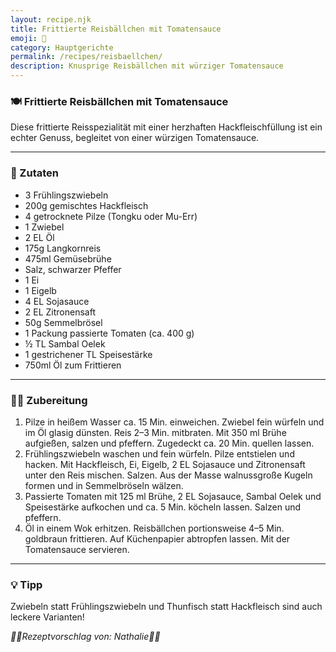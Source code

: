 ```yaml
---
layout: recipe.njk
title: Frittierte Reisbällchen mit Tomatensauce
emoji: 🍚
category: Hauptgerichte
permalink: /recipes/reisbaellchen/
description: Knusprige Reisbällchen mit würziger Tomatensauce
---
```


### 🍽️ Frittierte Reisbällchen mit Tomatensauce

Diese frittierte Reisspezialität mit einer herzhaften Hackfleischfüllung ist ein echter Genuss, begleitet von einer würzigen Tomatensauce.

---

### 🛒 Zutaten

- 3 Frühlingszwiebeln
- 200g gemischtes Hackfleisch
- 4 getrocknete Pilze (Tongku oder Mu-Err)
- 1 Zwiebel
- 2 EL Öl
- 175g Langkornreis
- 475ml Gemüsebrühe
- Salz, schwarzer Pfeffer
- 1 Ei
- 1 Eigelb
- 4 EL Sojasauce
- 2 EL Zitronensaft
- 50g Semmelbrösel
- 1 Packung passierte Tomaten (ca. 400 g)
- ½ TL Sambal Oelek
- 1 gestrichener TL Speisestärke
- 750ml Öl zum Frittieren

---

### 👩‍🍳 Zubereitung

1. Pilze in heißem Wasser ca. 15 Min. einweichen. Zwiebel fein würfeln und im Öl glasig dünsten. Reis 2–3 Min. mitbraten. Mit 350 ml Brühe aufgießen, salzen und pfeffern. Zugedeckt ca. 20 Min. quellen lassen.
2. Frühlingszwiebeln waschen und fein würfeln. Pilze entstielen und hacken. Mit Hackfleisch, Ei, Eigelb, 2 EL Sojasauce und Zitronensaft unter den Reis mischen. Salzen. Aus der Masse walnussgroße Kugeln formen und in Semmelbröseln wälzen.
3. Passierte Tomaten mit 125 ml Brühe, 2 EL Sojasauce, Sambal Oelek und Speisestärke aufkochen und ca. 5 Min. köcheln lassen. Salzen und pfeffern.
4. Öl in einem Wok erhitzen. Reisbällchen portionsweise 4–5 Min. goldbraun frittieren. Auf Küchenpapier abtropfen lassen. Mit der Tomatensauce servieren.

---

### 💡 Tipp

Zwiebeln statt Frühlingszwiebeln und Thunfisch statt Hackfleisch sind auch leckere Varianten!



_👩‍🍳Rezeptvorschlag von: Nathalie👩‍🍳_